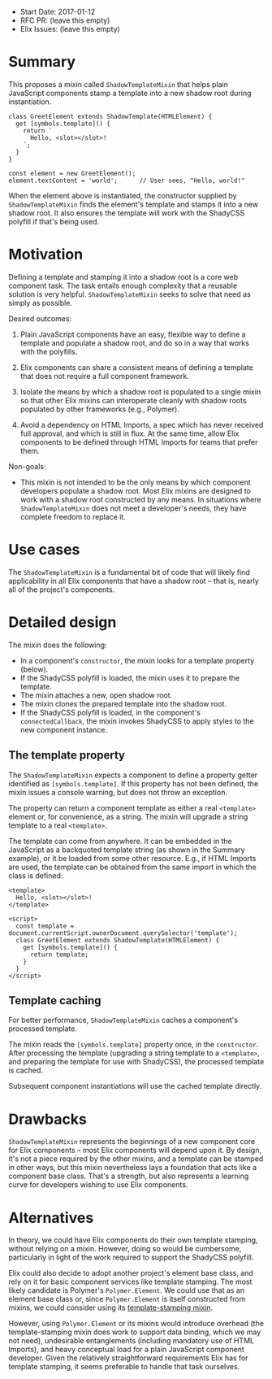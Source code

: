 - Start Date: 2017-01-12
- RFC PR: (leave this empty)
- Elix Issues: (leave this empty)


# Summary

This proposes a mixin called `ShadowTemplateMixin` that helps plain JavaScript
components stamp a template into a new shadow root during instantiation.

    class GreetElement extends ShadowTemplate(HTMLElement) {
      get [symbols.template]() {
        return `
          Hello, <slot></slot>!
        `;
      }
    }

    const element = new GreetElement();
    element.textContent = 'world';      // User sees, "Hello, world!"

When the element above is instantiated, the constructor supplied by
`ShadowTemplateMixin` finds the element's template and stamps it into a new
shadow root. It also ensures the template will work with the ShadyCSS polyfill
if that's being used.


# Motivation

Defining a template and stamping it into a shadow root is a core web
component task. The task entails enough complexity that a reusable solution
is very helpful. `ShadowTemplateMixin` seeks to solve that need as simply as
possible.

Desired outcomes:

1. Plain JavaScript components have an easy, flexible way to define a template
   and populate a shadow root, and do so in a way that works with the polyfills.

2. Elix components can share a consistent means of defining a template that does
   not require a full component framework.

3. Isolate the means by which a shadow root is populated to a single mixin so
   that other Elix mixins can interoperate cleanly with shadow roots populated
   by other frameworks (e.g., Polymer).

4. Avoid a dependency on HTML Imports, a spec which has never received full
   approval, and which is still in flux. At the same time, allow Elix components
   to be defined through HTML Imports for teams that prefer them.


Non-goals:

* This mixin is not intended to be the only means by which component developers
  populate a shadow root. Most Elix mixins are designed to work with a shadow
  root constructed by any means. In situations where `ShadowTemplateMixin` does
  not meet a developer's needs, they have complete freedom to replace it.


# Use cases

The `ShadowTemplateMixin` is a fundamental bit of code that will likely find
applicability in all Elix components that have a shadow root – that is, nearly
all of the project's components.


# Detailed design

The mixin does the following:

* In a component's `constructor`, the mixin looks for a template property
  (below).
* If the ShadyCSS polyfill is loaded, the mixin uses it to prepare the template.
* The mixin attaches a new, open shadow root.
* The mixin clones the prepared template into the shadow root.
* If the ShadyCSS polyfill is loaded, in the component's `connectedCallback`,
  the mixin invokes ShadyCSS to apply styles to the new component instance.


## The template property

The `ShadowTemplateMixin` expects a component to define a property getter
identified as `[symbols.template]`. If this property has not been defined, the
mixin issues a console warning, but does not throw an exception.

The property can return a component template as either a real `<template>`
element or, for convenience, as a string. The mixin will upgrade a string
template to a real `<template>`.

The template can come from anywhere. It can be embedded in the JavaScript as a
backquoted template string (as shown in the Summary example), or it be loaded
from some other resource. E.g., if HTML Imports are used, the template can be
obtained from the same import in which the class is defined:

    <template>
      Hello, <slot></slot>!
    </template>

    <script>
      const template = document.currentScript.ownerDocument.querySelector('template');
      class GreetElement extends ShadowTemplate(HTMLElement) {
        get [symbols.template]() {
          return template;
        }
      }
    </script>


## Template caching

For better performance, `ShadowTemplateMixin` caches a component's processed
template.

The mixin reads the `[symbols.template]` property once, in the `constructor`.
After processing the template (upgrading a string template to a `<template>`,
and preparing the template for use with ShadyCSS), the processed template is
cached.

Subsequent component instantiations will use the cached template directly.


# Drawbacks

`ShadowTemplateMixin` represents the beginnings of a new component core for Elix
components – most Elix components will depend upon it. By design, it's not a
piece required by the other mixins, and a template can be stamped in other ways,
but this mixin nevertheless lays a foundation that acts like a component base
class. That's a strength, but also represents a learning curve for developers
wishing to use Elix components.


# Alternatives

In theory, we could have Elix components do their own template stamping, without
relying on a mixin. However, doing so would be cumbersome, particularly in light
of the work required to support the ShadyCSS polyfill.

Elix could also decide to adopt another project's element base class, and rely
on it for basic component services like template stamping. The most likely
candidate is Polymer's `Polymer.Element`. We could use that as an element base
class or, since `Polymer.Element` is itself constructed from mixins, we could
consider using its [template-stamping
mixin](https://github.com/Polymer/polymer/blob/2.0-preview/src/template/template-stamp.html).

However, using `Polymer.Element` or its mixins would introduce overhead (the
template-stamping mixin does work to support data binding, which we may not
need), undesirable entanglements (including mandatory use of HTML Imports), and
heavy conceptual load for a plain JavaScript component developer. Given the
relatively straightforward requirements Elix has for template stamping, it seems
preferable to handle that task ourselves.
